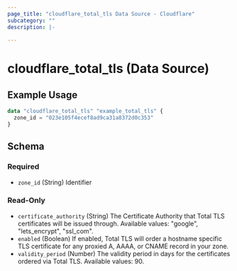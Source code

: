 ```yaml
---
page_title: "cloudflare_total_tls Data Source - Cloudflare"
subcategory: ""
description: |-
  
---
```


# cloudflare_total_tls (Data Source)



## Example Usage

```terraform
data "cloudflare_total_tls" "example_total_tls" {
  zone_id = "023e105f4ecef8ad9ca31a8372d0c353"
}
```

<!-- schema generated by tfplugindocs -->
## Schema

### Required

- `zone_id` (String) Identifier

### Read-Only

- `certificate_authority` (String) The Certificate Authority that Total TLS certificates will be issued through.
Available values: "google", "lets_encrypt", "ssl_com".
- `enabled` (Boolean) If enabled, Total TLS will order a hostname specific TLS certificate for any proxied A, AAAA, or CNAME record in your zone.
- `validity_period` (Number) The validity period in days for the certificates ordered via Total TLS.
Available values: 90.


